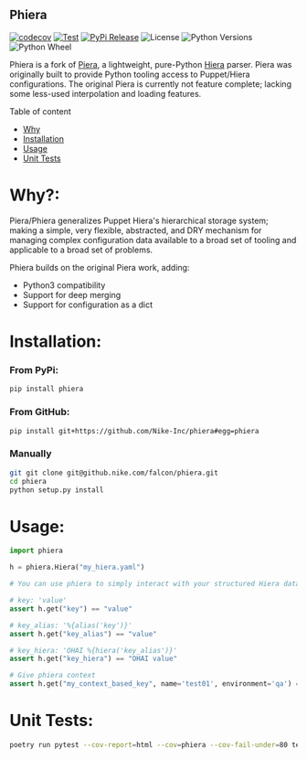 Phiera
---

[![codecov](https://codecov.io/gh/Nike-Inc/phiera/branch/master/graph/badge.svg?token=J9slc2blRx)](https://codecov.io/gh/Nike-Inc/phiera)
[![Test](https://github.com/Nike-Inc/phiera/actions/workflows/python-test.yaml/badge.svg)](https://github.com/Nike-Inc/phiera/actions/workflows/python-test.yaml)
[![PyPi Release](https://github.com/Nike-Inc/phiera/actions/workflows/python-build.yaml/badge.svg)](https://github.com/Nike-Inc/phiera/actions/workflows/python-build.yaml)
![License](https://img.shields.io/pypi/l/phiera)
![Python Versions](https://img.shields.io/pypi/pyversions/phiera)
![Python Wheel](https://img.shields.io/pypi/wheel/phiera)

Phiera is a fork of [Piera](https://github.com/b1naryth1ef/pierahttps://github.com/b1naryth1ef/piera), a lightweight, pure-Python [Hiera](http://docs.puppetlabs.com/hiera/) parser. Piera was originally built to provide Python tooling access to Puppet/Hiera configurations. The original Piera is currently not feature complete; lacking some less-used interpolation and loading features.

Table of content
* [Why](#why)
* [Installation](#installation)
* [Usage](#usage)
* [Unit Tests](#tests)

# <a name="why"></a> Why?:

Piera/Phiera generalizes Puppet Hiera's hierarchical storage system; making a simple, very flexible, abstracted, and DRY mechanism for managing complex configuration data available to a broad set of tooling and applicable to a broad set of problems.

Phiera builds on the original Piera work, adding:
  
  - Python3 compatibility
  - Support for deep merging
  - Support for configuration as a dict

# <a name="installation"></a> Installation:

### From PyPi:
```shell script
pip install phiera
```

### From GitHub:
```shell script
pip install git+https://github.com/Nike-Inc/phiera#egg=phiera
```


### Manually

```bash
git git clone git@github.nike.com/falcon/phiera.git
cd phiera
python setup.py install
```

# <a name="usage"></a> Usage:

```python
import phiera

h = phiera.Hiera("my_hiera.yaml")

# You can use phiera to simply interact with your structured Hiera data

# key: 'value'
assert h.get("key") == "value"

# key_alias: '%{alias('key')}'
assert h.get("key_alias") == "value"

# key_hiera: 'OHAI %{hiera('key_alias')}'
assert h.get("key_hiera") == "OHAI value"

# Give phiera context
assert h.get("my_context_based_key", name='test01', environment='qa') == "context is great!"
```

# <a name="tests"></a> Unit Tests:

```bash
poetry run pytest --cov-report=html --cov=phiera --cov-fail-under=80 tests/
```
